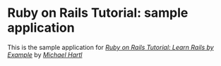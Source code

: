 # Ruby on Rails Tutorial: sample application

This is the sample application for [*Ruby on Rails Tutorial: Learn Rails by Example*](http://railstutorial.org/) by [*Michael Hartl*](http://michaelhartl.com/)
